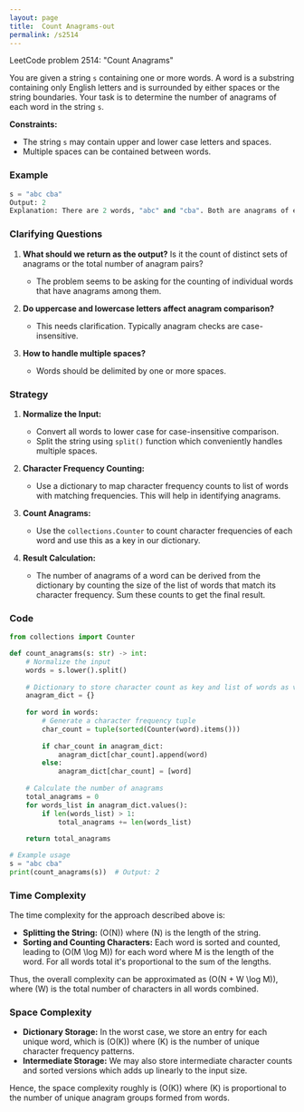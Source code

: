 ```yaml
---
layout: page
title:  Count Anagrams-out
permalink: /s2514
---
```


LeetCode problem 2514: "Count Anagrams"

You are given a string `s` containing one or more words. A word is a substring containing only English letters and is surrounded by either spaces or the string boundaries. Your task is to determine the number of anagrams of each word in the string `s`.

**Constraints:**
- The string `s` may contain upper and lower case letters and spaces.
- Multiple spaces can be contained between words.

### Example
```python
s = "abc cba"
Output: 2
Explanation: There are 2 words, "abc" and "cba". Both are anagrams of each other. So, the output is 2.
```

### Clarifying Questions

1. **What should we return as the output?** Is it the count of distinct sets of anagrams or the total number of anagram pairs?
   - The problem seems to be asking for the counting of individual words that have anagrams among them.

2. **Do uppercase and lowercase letters affect anagram comparison?**
   - This needs clarification. Typically anagram checks are case-insensitive.

3. **How to handle multiple spaces?**
   - Words should be delimited by one or more spaces.

### Strategy

1. **Normalize the Input:**
   - Convert all words to lower case for case-insensitive comparison.
   - Split the string using `split()` function which conveniently handles multiple spaces.

2. **Character Frequency Counting:**
   - Use a dictionary to map character frequency counts to list of words with matching frequencies. This will help in identifying anagrams.

3. **Count Anagrams:**
   - Use the `collections.Counter` to count character frequencies of each word and use this as a key in our dictionary.

4. **Result Calculation:**
   - The number of anagrams of a word can be derived from the dictionary by counting the size of the list of words that match its character frequency. Sum these counts to get the final result.

### Code

```python
from collections import Counter

def count_anagrams(s: str) -> int:
    # Normalize the input
    words = s.lower().split()
    
    # Dictionary to store character count as key and list of words as value
    anagram_dict = {}
    
    for word in words:
        # Generate a character frequency tuple
        char_count = tuple(sorted(Counter(word).items()))
        
        if char_count in anagram_dict:
            anagram_dict[char_count].append(word)
        else:
            anagram_dict[char_count] = [word]
    
    # Calculate the number of anagrams
    total_anagrams = 0
    for words_list in anagram_dict.values():
        if len(words_list) > 1:
            total_anagrams += len(words_list)
    
    return total_anagrams

# Example usage
s = "abc cba"
print(count_anagrams(s))  # Output: 2
```

### Time Complexity

The time complexity for the approach described above is:

- **Splitting the String:** \(O(N)\) where \(N\) is the length of the string.
- **Sorting and Counting Characters:** Each word is sorted and counted, leading to \(O(M \log M)\) for each word where M is the length of the word. For all words total it's proportional to the sum of the lengths.

Thus, the overall complexity can be approximated as \(O(N + W \log M)\), where \(W\) is the total number of characters in all words combined.

### Space Complexity

- **Dictionary Storage:** In the worst case, we store an entry for each unique word, which is \(O(K)\) where \(K\) is the number of unique character frequency patterns.
- **Intermediate Storage:** We may also store intermediate character counts and sorted versions which adds up linearly to the input size.

Hence, the space complexity roughly is \(O(K)\) where \(K\) is proportional to the number of unique anagram groups formed from words.